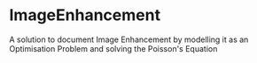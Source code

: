 # ImageEnhancement
A solution to document Image Enhancement by modelling it as an Optimisation Problem and solving the Poisson's Equation
